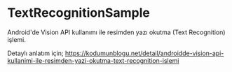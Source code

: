 # TextRecognitionSample

Android'de Vision API kullanımı ile resimden yazı okutma (Text Recognition) işlemi.

Detaylı anlatım için; https://kodumunblogu.net/detail/androidde-vision-api-kullanimi-ile-resimden-yazi-okutma-text-recognition-islemi
